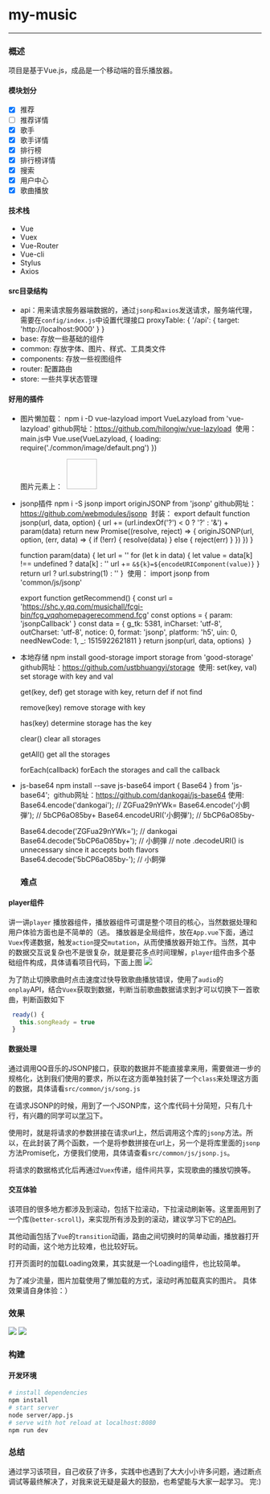 # my-music

--------
### 概述
项目是基于Vue.js，成品是一个移动端的音乐播放器。
#### 模块划分
> 
* [x] 推荐
* [ ] 推荐详情
* [x] 歌手
* [x] 歌手详情
* [x] 排行榜
* [x] 排行榜详情
* [x] 搜索
* [x] 用户中心
* [x] 歌曲播放
#### 技术栈
> 
*  Vue
*  Vuex
*  Vue-Router
*  Vue-cli
*  Stylus
*  Axios

#### src目录结构
* api：用来请求服务器端数据的，通过`jsonp`和`axios`发送请求，服务端代理，需要在`config/index.js`中设置代理接口
    proxyTable: {
      '/api': {
        target: 'http://localhost:9000'
      }
    }
* base: 存放一些基础的组件 
* common: 存放字体、图片、样式、工具类文件
* components: 存放一些视图组件
* router: 配置路由
* store: 一些共享状态管理
#### 好用的插件
* 图片懒加载：
  npm i -D vue-lazyload
  import VueLazyload from 'vue-lazyload'
  github网址：https://github.com/hilongjw/vue-lazyload
  使用：
  main.js中
  Vue.use(VueLazyload, {
    loading: require('./common/image/default.png')
  })

  图片元素上：
  <img width="60" height="60" v-lazy="item.imgurl"/>
* jsonp插件
  npm i -S jsonp
  import originJSONP from 'jsonp'
  github网址：https://github.com/webmodules/jsonp
  封装：
  export default function jsonp(url, data, option) {
    url += (url.indexOf('?') < 0 ? '?' : '&') + param(data)
    return new Promise((resolve, reject) => {
      originJSONP(url, option, (err, data) => {
        if (!err) {
          resolve(data)
        } else {
          reject(err)
        }
      })
    })
  }

  function param(data) {
    let url = ''
    for (let k in data) {
      let value = data[k] !== undefined ? data[k] : ''
      url += `&${k}=${encodeURIComponent(value)}`
    }
    return url ? url.substring(1) : ''
  }
  使用：
  import jsonp from 'common/js/jsonp'

  export function getRecommend() {
    const url = 'https://shc.y.qq.com/musichall/fcgi-bin/fcg_yqqhomepagerecommend.fcg'
    const options = {
      param: 'jsonpCallback'
    }
    const data = {
      g_tk: 5381,
      inCharset: 'utf-8',
      outCharset: 'utf-8',
      notice: 0,
      format: 'jsonp',
      platform: 'h5',
      uin: 0,
      needNewCode: 1,
      _: 1515922621811
    }
    return jsonp(url, data, options)
  }
* 本地存储
  npm install good-storage
  import storage from 'good-storage'
  github网址：https://github.com/ustbhuangyi/storage
  使用:
  set(key, val)
  set storage with key and val

  get(key, def)
  get storage with key, return def if not find

  remove(key)
  remove storage with key

  has(key)
  determine storage has the key

  clear()
  clear all storages

  getAll()
  get all the storages

  forEach(callback)
  forEach the storages and call the callback 
* js-base64
  npm install --save js-base64
  import { Base64 } from 'js-base64';
  github网址：https://github.com/dankogai/js-base64
  使用:
  Base64.encode('dankogai');  // ZGFua29nYWk=
  Base64.encode('小飼弾');    // 5bCP6aO85by+
  Base64.encodeURI('小飼弾'); // 5bCP6aO85by-

  Base64.decode('ZGFua29nYWk=');  // dankogai
  Base64.decode('5bCP6aO85by+');  // 小飼弾
  // note .decodeURI() is unnecessary since it accepts both flavors
  Base64.decode('5bCP6aO85by-');  // 小飼弾
  ### 难点

#### player组件
讲一讲`player`	播放器组件，播放器组件可谓是整个项目的核心，当然数据处理和用户体验方面也是不简单的（逃。
播放器是全局组件，放在`App.vue`下面，通过`Vuex`传递数据，触发`action`提交`mutation`，从而使播放器开始工作。当然，其中的数据交互说复杂也不是很复杂，就是要花多点时间理解，`player`组件由多个基础组件构成，具体请看项目代码，下面上图
![](https://oc1gyfe6q.qnssl.com/17-7-28/75828095.jpg)

> 
为了防止切换歌曲时点击速度过快导致歌曲播放错误，使用了`audio`的`onplay`API，结合`Vuex`获取到数据，判断当前歌曲数据请求到才可以切换下一首歌曲，判断函数如下
``` javascript
 ready() {
   this.songReady = true
 }
```
#### 数据处理
通过调用QQ音乐的JSONP接口，获取的数据并不能直接拿来用，需要做进一步的规格化，达到我们使用的要求，所以在这方面单独封装了一个`class`来处理这方面的数据，具体请看`src/common/js/song.js`

在请求JSONP的时候，用到了一个JSONP库，这个库代码十分简短，只有几十行，有兴趣的同学可以[学习](https://github.com/webmodules/jsonp)下。

使用时，就是将请求的参数拼接在请求url上，然后调用这个库的`jsonp`方法。所以，在此封装了两个函数，一个是将参数拼接在url上，另一个是将库里面的`jsonp`方法Promise化，方便我们使用，具体请查看`src/common/js/jsonp.js`。

将请求的数据格式化后再通过`Vuex`传递，组件间共享，实现歌曲的播放切换等。

#### 交互体验
该项目的很多地方都涉及到滚动，包括下拉滚动，下拉滚动刷新等。这里面用到了一个库(`better-scroll`)，来实现所有涉及到的滚动，建议学习下它的[API](https://github.com/ustbhuangyi/better-scroll)。

其他动画包括了`Vue`的`transition`动画，路由之间切换时的简单动画，播放器打开时的动画，这个地方比较难，也比较好玩。

打开页面时的加载Loading效果，其实就是一个Loading组件，也比较简单。

为了减少流量，图片加载使用了懒加载的方式，滚动时再加载真实的图片。
具体效果请自身体验：）

### 效果
![](https://oc1gyfe6q.qnssl.com/17-7-28/29546400.jpg)
![](https://oc1gyfe6q.qnssl.com/17-7-28/80941247.jpg)
### 构建
#### 开发环境

``` bash
# install dependencies
npm install
# start server
node server/app.js
# serve with hot reload at localhost:8080
npm run dev
```
### 总结
通过学习该项目，自己收获了许多，实践中也遇到了大大小小许多问题，通过断点调试等最终解决了，对我来说无疑是最大的鼓励，也希望能与大家一起学习。
完:)

